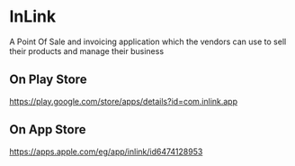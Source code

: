 # InLink

A Point Of Sale and invoicing application which the vendors can use to sell their products and manage their business

## On Play Store
https://play.google.com/store/apps/details?id=com.inlink.app

## On App Store
https://apps.apple.com/eg/app/inlink/id6474128953
